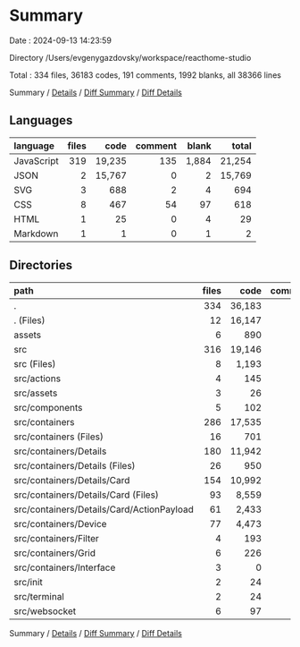 # Summary

Date : 2024-09-13 14:23:59

Directory /Users/evgenygazdovsky/workspace/reacthome-studio

Total : 334 files,  36183 codes, 191 comments, 1992 blanks, all 38366 lines

Summary / [Details](details.md) / [Diff Summary](diff.md) / [Diff Details](diff-details.md)

## Languages
| language | files | code | comment | blank | total |
| :--- | ---: | ---: | ---: | ---: | ---: |
| JavaScript | 319 | 19,235 | 135 | 1,884 | 21,254 |
| JSON | 2 | 15,767 | 0 | 2 | 15,769 |
| SVG | 3 | 688 | 2 | 4 | 694 |
| CSS | 8 | 467 | 54 | 97 | 618 |
| HTML | 1 | 25 | 0 | 4 | 29 |
| Markdown | 1 | 1 | 0 | 1 | 2 |

## Directories
| path | files | code | comment | blank | total |
| :--- | ---: | ---: | ---: | ---: | ---: |
| . | 334 | 36,183 | 191 | 1,992 | 38,366 |
| . (Files) | 12 | 16,147 | 4 | 65 | 16,216 |
| assets | 6 | 890 | 50 | 42 | 982 |
| src | 316 | 19,146 | 137 | 1,885 | 21,168 |
| src (Files) | 8 | 1,193 | 16 | 108 | 1,317 |
| src/actions | 4 | 145 | 30 | 27 | 202 |
| src/assets | 3 | 26 | 0 | 14 | 40 |
| src/components | 5 | 102 | 0 | 12 | 114 |
| src/containers | 286 | 17,535 | 88 | 1,685 | 19,308 |
| src/containers (Files) | 16 | 701 | 7 | 80 | 788 |
| src/containers/Details | 180 | 11,942 | 65 | 1,050 | 13,057 |
| src/containers/Details (Files) | 26 | 950 | 1 | 112 | 1,063 |
| src/containers/Details/Card | 154 | 10,992 | 64 | 938 | 11,994 |
| src/containers/Details/Card (Files) | 93 | 8,559 | 63 | 608 | 9,230 |
| src/containers/Details/Card/ActionPayload | 61 | 2,433 | 1 | 330 | 2,764 |
| src/containers/Device | 77 | 4,473 | 15 | 484 | 4,972 |
| src/containers/Filter | 4 | 193 | 0 | 27 | 220 |
| src/containers/Grid | 6 | 226 | 1 | 41 | 268 |
| src/containers/Interface | 3 | 0 | 0 | 3 | 3 |
| src/init | 2 | 24 | 0 | 6 | 30 |
| src/terminal | 2 | 24 | 0 | 7 | 31 |
| src/websocket | 6 | 97 | 3 | 26 | 126 |

Summary / [Details](details.md) / [Diff Summary](diff.md) / [Diff Details](diff-details.md)